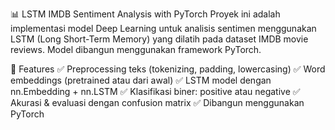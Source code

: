 📊 LSTM IMDB Sentiment Analysis with PyTorch
Proyek ini adalah implementasi model Deep Learning untuk analisis sentimen menggunakan LSTM (Long Short-Term Memory) yang dilatih pada dataset IMDB movie reviews. Model dibangun menggunakan framework PyTorch.

🚀 Features
✅ Preprocessing teks (tokenizing, padding, lowercasing)
✅ Word embeddings (pretrained atau dari awal)
✅ LSTM model dengan nn.Embedding + nn.LSTM
✅ Klasifikasi biner: positive atau negative
✅ Akurasi & evaluasi dengan confusion matrix
✅ Dibangun menggunakan PyTorch
